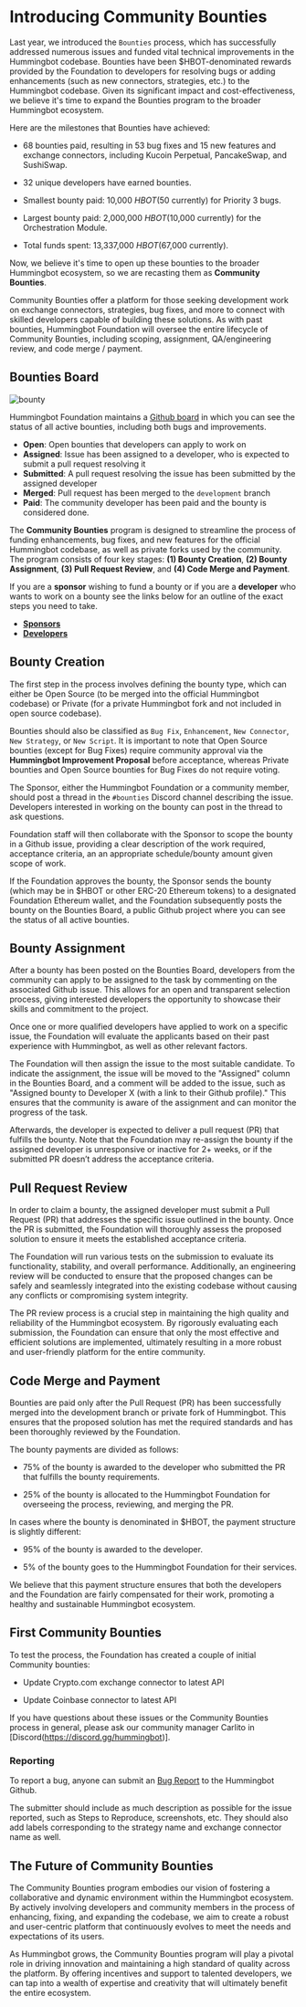 # Introducing Community Bounties #

Last year, we introduced the `Bounties` process, which has successfully addressed numerous issues and funded vital technical improvements in the Hummingbot codebase. Bounties have been $HBOT-denominated rewards provided by the Foundation to developers for resolving bugs or adding enhancements (such as new connectors, strategies, etc.) to the Hummingbot codebase. Given its significant impact and cost-effectiveness, we believe it's time to expand the Bounties program to the broader Hummingbot ecosystem.

Here are the milestones that Bounties have achieved:

- 68 bounties paid, resulting in 53 bug fixes and 15 new features and exchange connectors, including Kucoin Perpetual, PancakeSwap, and SushiSwap.

- 32 unique developers have earned bounties.

- Smallest bounty paid: 10,000 $HBOT ($50 currently) for Priority 3 bugs.

- Largest bounty paid: 2,000,000 $HBOT ($10,000 currently) for the Orchestration Module.

- Total funds spent: 13,337,000 $HBOT ($67,000 currently).

Now, we believe it's time to open up these bounties to the broader Hummingbot ecosystem, so we are recasting them as **Community Bounties**.

Community Bounties offer a platform for those seeking development work on exchange connectors, strategies, bug fixes, and more to connect with skilled developers capable of building these solutions. As with past bounties, Hummingbot Foundation will oversee the entire lifecycle of Community Bounties, including scoping, assignment, QA/engineering review, and code merge / payment.

## Bounties Board ##

![bounty](/assets/img/bounty-board.jpg)

Hummingbot Foundation maintains a [Github board](https://github.com/orgs/hummingbot/projects/7/views/1) in which you can see the status of all active bounties, including both bugs and improvements.

- **Open**: Open bounties that developers can apply to work on
- **Assigned**: Issue has been assigned to a developer, who is expected to submit a pull request resolving it
- **Submitted**: A pull request resolving the issue has been submitted by the assigned developer
- **Merged**: Pull request has been merged to the `development` branch
- **Paid**: The community developer has been paid and the bounty is considered done.

The **Community Bounties** program is designed to streamline the process of funding enhancements, bug fixes, and new features for the official Hummingbot codebase, as well as private forks used by the community. The program consists of four key stages: **(1) Bounty Creation**, **(2) Bounty Assignment**, **(3) Pull Request Review**, and **(4) Code Merge and Payment**.

If you are a **sponsor** wishing to fund a bounty or if you are a **developer** who wants to work on a bounty see the links below for an outline of the exact steps you need to take.

- **[Sponsors](./sponsors.md)**
- **[Developers](./devs.md)**

## Bounty Creation ##

The first step in the process involves defining the bounty type, which can either be Open Source (to be merged into the official Hummingbot codebase) or Private (for a private Hummingbot fork and not included in open source codebase).

Bounties should also be classified as `Bug Fix`, `Enhancement`, `New Connector`, `New Strategy`, or `New Script`. It is important to note that Open Source bounties (except for Bug Fixes) require community approval via the **Hummingbot Improvement Proposal** before acceptance, whereas Private bounties and Open Source bounties for Bug Fixes do not require voting.

The Sponsor, either the Hummingbot Foundation or a community member, should post a thread in the `#bounties` Discord channel describing the issue. Developers interested in working on the bounty can post in the thread to ask questions.

Foundation staff will then collaborate with the Sponsor to scope the bounty in a Github issue, providing a clear description of the work required, acceptance criteria, an an appropriate schedule/bounty amount given scope of work.

If the Foundation approves the bounty, the Sponsor sends the bounty (which may be in $HBOT or other ERC-20 Ethereum tokens) to a designated Foundation Ethereum wallet, and the Foundation subsequently posts the bounty on the Bounties Board, a public Github project where you can see the status of all active bounties.

## Bounty Assignment ##

After a bounty has been posted on the Bounties Board, developers from the community can apply to be assigned to the task by commenting on the associated Github issue. This allows for an open and transparent selection process, giving interested developers the opportunity to showcase their skills and commitment to the project.

Once one or more qualified developers have applied to work on a specific issue, the Foundation will evaluate the applicants based on their past experience with Hummingbot, as well as other relevant factors.

The Foundation will then assign the issue to the most suitable candidate. To indicate the assignment, the issue will be moved to the "Assigned" column in the Bounties Board, and a comment will be added to the issue, such as "Assigned bounty to Developer X (with a link to their Github profile)." This ensures that the community is aware of the assignment and can monitor the progress of the task.

Afterwards, the developer is expected to deliver a pull request (PR) that fulfills the bounty. Note that the Foundation may re-assign the bounty if the assigned developer is unresponsive or inactive for 2+ weeks, or if the submitted PR doesn’t address the acceptance criteria.

## Pull Request Review ##

In order to claim a bounty, the assigned developer must submit a Pull Request (PR) that addresses the specific issue outlined in the bounty. Once the PR is submitted, the Foundation will thoroughly assess the proposed solution to ensure it meets the established acceptance criteria.

The Foundation will run various tests on the submission to evaluate its functionality, stability, and overall performance. Additionally, an engineering review will be conducted to ensure that the proposed changes can be safely and seamlessly integrated into the existing codebase without causing any conflicts or compromising system integrity.

The PR review process is a crucial step in maintaining the high quality and reliability of the Hummingbot ecosystem. By rigorously evaluating each submission, the Foundation can ensure that only the most effective and efficient solutions are implemented, ultimately resulting in a more robust and user-friendly platform for the entire community.

## Code Merge and Payment ##

Bounties are paid only after the Pull Request (PR) has been successfully merged into the development branch or private fork of Hummingbot. This ensures that the proposed solution has met the required standards and has been thoroughly reviewed by the Foundation.

The bounty payments are divided as follows:

- 75% of the bounty is awarded to the developer who submitted the PR that fulfills the bounty requirements.

- 25% of the bounty is allocated to the Hummingbot Foundation for overseeing the process, reviewing, and merging the PR.

In cases where the bounty is denominated in $HBOT, the payment structure is slightly different:

- 95% of the bounty is awarded to the developer.

- 5% of the bounty goes to the Hummingbot Foundation for their services.

We believe that this payment structure ensures that both the developers and the Foundation are fairly compensated for their work, promoting a healthy and sustainable Hummingbot ecosystem.

## First Community Bounties ##

To test the process, the Foundation has created a couple of initial Community bounties:

- Update Crypto.com exchange connector to latest API

- Update Coinbase connector to latest API

If you have questions about these issues or the Community Bounties process in general, please ask our community manager Carlito in [Discord(https://discord.gg/hummingbot)].

### Reporting

To report a bug, anyone can submit an [Bug Report](https://github.com/hummingbot/hummingbot/issues/new?assignees=&labels=bug&template=bug_report.md&title=) to the Hummingbot Github.

The submitter should include as much description as possible for the issue reported, such as Steps to Reproduce, screenshots, etc. They should also add labels corresponding to the strategy name and exchange connector name as well.

## The Future of Community Bounties ##

The Community Bounties program embodies our vision of fostering a collaborative and dynamic environment within the Hummingbot ecosystem. By actively involving developers and community members in the process of enhancing, fixing, and expanding the codebase, we aim to create a robust and user-centric platform that continuously evolves to meet the needs and expectations of its users.

As Hummingbot grows, the Community Bounties program will play a pivotal role in driving innovation and maintaining a high standard of quality across the platform. By offering incentives and support to talented developers, we can tap into a wealth of expertise and creativity that will ultimately benefit the entire ecosystem.
